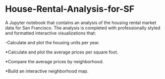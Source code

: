 # House-Rental-Analysis-for-SF

A Jupyter notebook that contains an analysis of the housing rental market data for San Francisco. The analysis is completed with professionally styled and formatted interactive visualizations that:

-Calculate and plot the housing units per year.

*Calculate and plot the average prices per square foot.

*Compare the average prices by neighborhood.

*Build an interactive neighborhood map.
